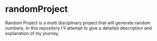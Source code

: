 # randomProject
Random Project is a multi disciplinary project that will generate random numbers. In this repository I'll attempt to give a detailed description and explanation of my journey.
